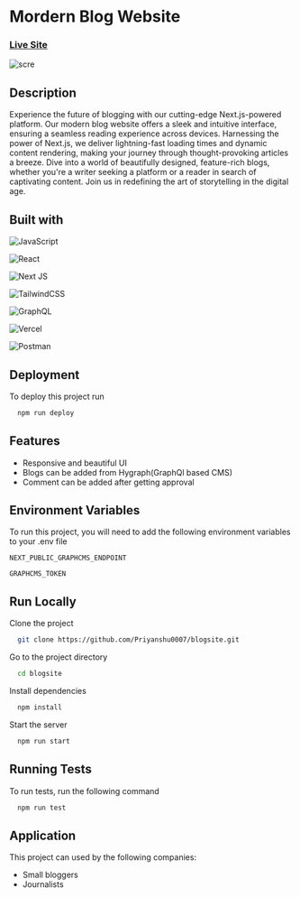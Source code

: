 
# Mordern Blog Website

### [Live Site](https://blogsite-8lyauv7lm-priyanshu0007.vercel.app/)

![scre](https://github.com/Priyanshu0007/blogsite/blob/main/public/blog.png?raw=true "Optional title")


## Description

Experience the future of blogging with our cutting-edge Next.js-powered platform. Our modern blog website offers a sleek and intuitive interface, ensuring a seamless reading experience across devices. Harnessing the power of Next.js, we deliver lightning-fast loading times and dynamic content rendering, making your journey through thought-provoking articles a breeze. Dive into a world of beautifully designed, feature-rich blogs, whether you're a writer seeking a platform or a reader in search of captivating content. Join us in redefining the art of storytelling in the digital age.
## Built with

![JavaScript](https://img.shields.io/badge/javascript-%23323330.svg?style=flat-square&logo=javascript&logoColor=%23F7DF1E)

![React](https://img.shields.io/badge/react-%2320232a.svg?style=flat-square&logo=react&logoColor=%2361DAFB)

![Next JS](https://img.shields.io/badge/Next-black?style=flat-square&logo=next.js&logoColor=white)

![TailwindCSS](https://img.shields.io/badge/tailwindcss-%2338B2AC.svg?style=flat-square&logo=tailwind-css&logoColor=white)

![GraphQL](https://img.shields.io/badge/-GraphQL-E10098?style=flat-square&logo=graphql&logoColor=white)

![Vercel](https://img.shields.io/badge/vercel-%23000000.svg?style=flat-square&logo=vercel&logoColor=white)

![Postman](https://img.shields.io/badge/Postman-FF6C37?style=flat-square&logo=postman&logoColor=white)





## Deployment

To deploy this project run

```bash
  npm run deploy
```


## Features

- Responsive and beautiful UI
- Blogs can be added from Hygraph(GraphQl based CMS)
- Comment can be added after getting approval


## Environment Variables

To run this project, you will need to add the following environment variables to your .env file

`NEXT_PUBLIC_GRAPHCMS_ENDPOINT`

`GRAPHCMS_TOKEN`



## Run Locally

Clone the project

```bash
  git clone https://github.com/Priyanshu0007/blogsite.git
```

Go to the project directory

```bash
  cd blogsite
```

Install dependencies

```bash
  npm install
```

Start the server

```bash
  npm run start
```


## Running Tests

To run tests, run the following command

```bash
  npm run test
```


## Application

This project can used by the following companies:

- Small bloggers
- Journalists 


